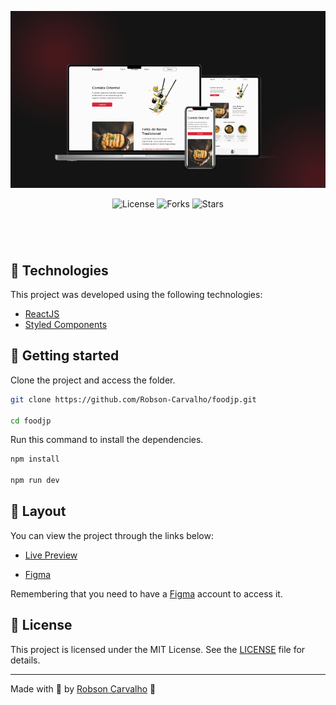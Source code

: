 <p align="center">
  <img alt="portfolio" src=".github/preview.png">
</p>

<p align="center">
  <img  src="https://img.shields.io/static/v1?label=license&message=MIT&color=131313&labelColor=DA2535" alt="License">

  <img src="https://img.shields.io/github/forks/Robson-Carvalho/portfolio?label=forks&message=MIT&color=131313&labelColor=DA2535" alt="Forks">

  <img src="https://img.shields.io/github/stars/Robson-Carvalho/portfolio?label=stars&message=MIT&color=131313&labelColor=DA2535" alt="Stars">
</p>

<h1 align="center">
    <!-- <img alt="portfolio" title="portfolio" src=".github/preview.gif" /> -->
</h1>

<br>

## 🧪 Technologies

This project was developed using the following technologies:

- [ReactJS](https://reactjs.org/)
- [Styled Components](https://styled-components.com/)

## 🚀 Getting started

Clone the project and access the folder.

```bash
git clone https://github.com/Robson-Carvalho/foodjp.git

cd foodjp
```

Run this command to install the dependencies.

```bash
npm install

npm run dev
```

## 🔖 Layout

You can view the project through the links below:

- [Live Preview](https://foodjp-robson-carvalho.vercel.app/)

- [Figma](https://www.figma.com/file/Yb9IBH56g7T1hdIyZ3BMNO/Desafios---Codel%C3%A2ndia?node-id=107523%3A1216&t=vXWq2FBegTf9ls0z-0)

Remembering that you need to have a [Figma](http://figma.com/) account to access it.

## 📝 License

This project is licensed under the MIT License. See the [LICENSE](./LICENSE.md) file for details.

---

Made with 💜 by [Robson Carvalho](https://portfolio-robson-carvalho.vercel.app/) 👋
